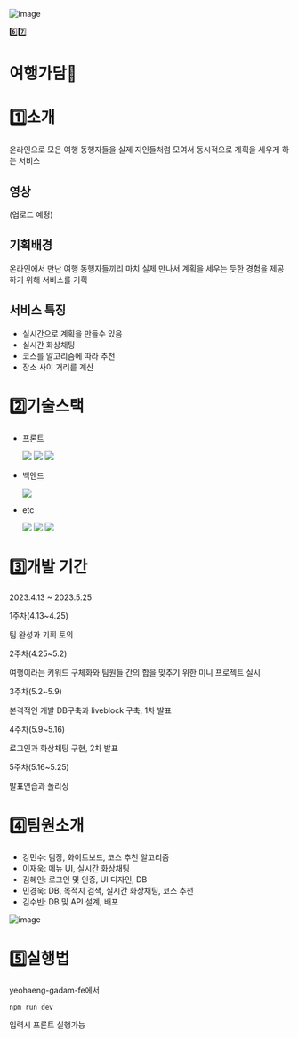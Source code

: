 ![image](https://github.com/jungle-kang/yeohaeng-gadam/assets/155986345/8ea031d5-9850-41f8-8424-1703a4df50bb)

6️⃣7️⃣
 # 여행가담🧳

# 1️⃣소개
온라인으로 모은 여행 동행자들을 실제 지인들처럼 모여서 동시적으로 계획을 세우게 하는 서비스 


## 영상
(업로드 예정)


## 기획배경
온라인에서 만난 여행 동행자들끼리 마치 실제 만나서 계획을 세우는 듯한 경험을 제공하기 위해 서비스를 기획

 
## 서비스 특징
- 실시간으로 계획을 만들수 있음
- 실시간 화상채팅
- 코스를 알고리즘에 따라 추천
- 장소 사이 거리를 계산

# 2️⃣기술스택
- 프론트

  <img src="https://img.shields.io/badge/React-61DAFB?style=flat-square&logo=React&logoColor=black"/>
  <img src="https://img.shields.io/badge/Tailwind CSS-06B6D4?style=flat-square&logo=Tailwind CSS&logoColor=white"/>
  <img src="https://img.shields.io/badge/css-1572B6?style=for-the-badge&logo=css3&logoColor=white"/>



- 백엔드

  <img src="https://img.shields.io/badge/nest.js-E0234E?style=for-the-badge&logo=nestjs&logoColor=white"/>
  

  
- etc

  <img src="https://img.shields.io/badge/mysql-4479A1?style=for-the-badge&logo=mysql&logoColor=white">
  <img src="https://img.shields.io/badge/socket.io-010101?style=for-the-badge&logo=socket.io&logoColor=white">
  <img src="https://img.shields.io/badge/docker-%230db7ed.svg?style=for-the-badge&logo=docker&logoColor=white"> 


  


# 3️⃣개발 기간
2023.4.13 ~ 2023.5.25


1주차(4.13~4.25)

팀 완성과 기획 토의


2주차(4.25~5.2)


여행이라는 키워드 구체화와 팀원들 간의 합을 맞추기 위한 미니 프로젝트 실시


3주차(5.2~5.9)

본격적인 개발 DB구축과 liveblock 구축, 1차 발표


4주차(5.9~5.16)

로그인과 화상채팅 구현, 2차 발표

5주차(5.16~5.25)

발표연습과 폴리싱


# 4️⃣팀원소개


- 강민수: 팀장, 화이트보드, 코스 추천 알고리즘
- 이재욱: 메뉴 UI, 실시간 화상채팅
- 김혜인: 로그인 및 인증, UI 디자인, DB
- 민경욱: DB, 목적지 검색, 실시간 화상채팅, 코스 추천
- 김수빈: DB 및 API 설계, 배포

  
![image](https://github.com/jungle-kang/yeohaeng-gadam/assets/155986345/b7d04d02-01f0-45a5-8074-2359a30789d1)

# 5️⃣실행법


yeohaeng-gadam-fe에서 


``` npm run dev ```


입력시 프론트 실행가능


